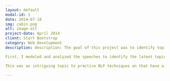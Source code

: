 ```yaml
---
layout: default
modal-id: 1
date: 2014-07-18
img: cabin.png
alt: image-alt
project-date: April 2014
client: Start Bootstrap
category: Web Development
description: description: The goal of this project was to identify topics discussed in US Presidential speeches with machine learning algorithms. I used and compared a variety of topic modeling techniques including Latent Dirichlet Allocation, Non-Negative Matrix Factorization, and Doc2Vec.

First, I modeled and analyzed the speeches to identify the latent topics and topic keywords, and graphed when the topics were discussed over time (20th and early 21st century). Afterward, I manually read through several dozen presidential speeches and tagged them with topics to use the same methods for a small supervised learning sample.

This was an intriguing topic to practice NLP techniques on that have a wide variety of potential business use cases. These methods can be used to identify latent topics in large sets of documents such as emails, news, or forum posts. Then the resulting topics and keywords can be used to sort documents, identify changes in what people are discussing over time, or to build content-based recommender systems, as just a few examples.

---
```

